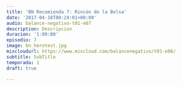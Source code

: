 ```yaml
---
title: 'BN Recomienda 7: Rincón de la Bolsa'
date: '2017-04-18T00:24:01+00:00'
audio: balance-negativo-t01-e07
description: Descripcion
duracion: '1:00:00'
episodio: 7
image: bn_herotest.jpg
mixcloudurl: https://www.mixcloud.com/balancenegativo/t01-e06/
subtitle: SubTitle
temporada: 1
draft: true

---
```

